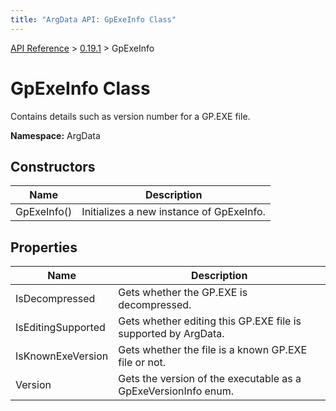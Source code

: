 ```yaml
---
title: "ArgData API: GpExeInfo Class"
---
```


[API Reference](/argdata/api/) &gt; [0.19.1](/argdata/api/0.19.1/) &gt; GpExeInfo

# GpExeInfo Class

Contains details such as version number for a GP.EXE file.

**Namespace:** ArgData

## Constructors

<table class="table table-bordered table-striped ">
<thead>
  <tr>
    <th>Name</th>
    <th>Description</th>
  </tr>
</thead>
<tbody>
  <tr>
    <td>GpExeInfo()</td>
    <td>Initializes a new instance of GpExeInfo.</td>
  </tr>
</tbody>
</table>


## Properties

<table class="table table-bordered table-striped ">
<thead>
  <tr>
    <th>Name</th>
    <th>Description</th>
  </tr>
</thead>
<tbody>
  <tr>
    <td>IsDecompressed</td>
    <td>Gets whether the GP.EXE is decompressed.</td>
  </tr>
  <tr>
    <td>IsEditingSupported</td>
    <td>Gets whether editing this GP.EXE file is supported by ArgData.</td>
  </tr>
  <tr>
    <td>IsKnownExeVersion</td>
    <td>Gets whether the file is a known GP.EXE file or not.</td>
  </tr>
  <tr>
    <td>Version</td>
    <td>Gets the version of the executable as a GpExeVersionInfo enum.</td>
  </tr>
</tbody>
</table>


